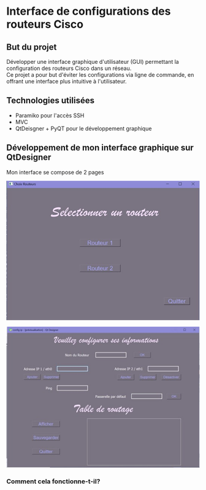 # Interface de configurations des routeurs Cisco

## But du projet
Développer une interface graphique d'utilisateur (GUI) permettant la configuration des routeurs Cisco dans un réseau.  
Ce projet a pour but d'éviter les configurations via ligne de commande, en offrant une interface plus intuitive à l'utilisateur.

## Technologies utilisées
* Paramiko pour l'accès SSH
* MVC 
* QtDeisgner + PyQT pour le développement graphique

## Développement de mon interface graphique sur QtDesigner
Mon interface se compose de 2 pages  
<p align="center">
  <img src="Image1.jpg"/>
</p>
<p align="center">
  <img src="Image2.jpg"/>
</p>

### Comment cela fonctionne-t-il?
